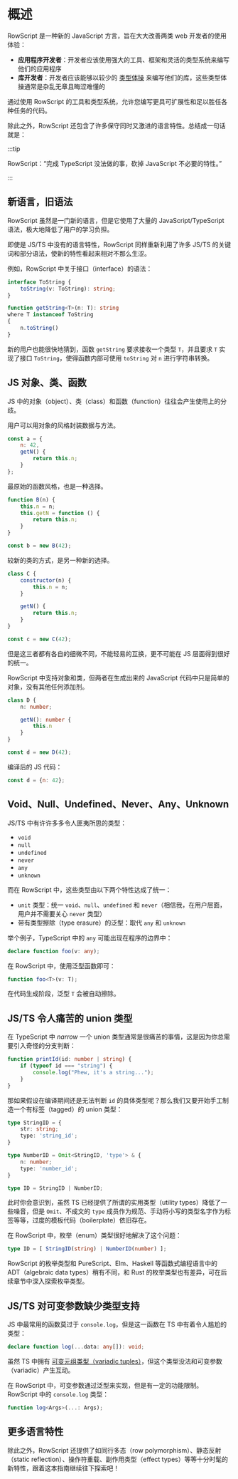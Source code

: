 # 概述

RowScript 是一种新的 JavaScript 方言，旨在大大改善两类 web 开发者的使用体验：

* **应用程序开发者**：开发者应该使用强大的工具、框架和灵活的类型系统来编写他们的应用程序
* **库开发者**：开发者应该能够以较少的 [类型体操] 来编写他们的库，这些类型体操通常是杂乱无章且晦涩难懂的

通过使用 RowScript 的工具和类型系统，允许您编写更具可扩展性和足以胜任各种任务的代码。

除此之外，RowScript 还包含了许多保守同时又激进的语言特性。总结成一句话就是：

:::tip

RowScript：“完成 TypeScript 没法做的事，砍掉 JavaScript 不必要的特性。”

:::

[类型体操]: https://github.com/type-challenges/type-challenges

## 新语言，旧语法

RowScript 虽然是一门新的语言，但是它使用了大量的 JavaScript/TypeScript 语法，极大地降低了用户的学习负担。

即使是 JS/TS 中没有的语言特性，RowScript 同样重新利用了许多 JS/TS 的关键词和部分语法，使新的特性看起来相对不那么生涩。

例如，RowScript 中关于接口（interface）的语法：

<!-- @formatter:off -->

```ts
interface ToString {
    toString(v: ToString): string;
}

function getString<T>(n: T): string
where T instanceof ToString
{
    n.toString()
}
```

<!-- @formatter:on -->

新的用户也能很快地猜到，函数 `getString` 要求接收一个类型 `T`，并且要求 `T` 实现了接口
`ToString`，使得函数内部可使用 `toString` 对 `n` 进行字符串转换。

## JS 对象、类、函数

JS 中的对象（object）、类（class）和函数（function）往往会产生使用上的分歧。

用户可以用对象的风格封装数据与方法。

```js
const a = {
    n: 42,
    getN() {
        return this.n;
    }
};
```

最原始的函数风格，也是一种选择。

```js
function B(n) {
    this.n = n;
    this.getN = function () {
        return this.n;
    }
}

const b = new B(42);
```

较新的类的方式，是另一种新的选择。

```js
class C {
    constructor(n) {
        this.n = n;
    }

    getN() {
        return this.n;
    }
}

const c = new C(42);
```

但是这三者都有各自的细微不同，不能轻易的互换，更不可能在 JS 层面得到很好的统一。

RowScript 中支持对象和类，但两者在生成出来的 JavaScript 代码中只是简单的对象，没有其他任何添加剂。

```ts
class D {
    n: number;

    getN(): number {
        this.n
    }
}

const d = new D(42);
```

编译后的 JS 代码：

```js
const d = {n: 42};
```

## Void、Null、Undefined、Never、Any、Unknown

JS/TS 中有许许多多令人匪夷所思的类型：

* `void`
* `null`
* `undefined`
* `never`
* `any`
* `unknown`

而在 RowScript 中，这些类型由以下两个特性达成了统一：

* `unit` 类型：统一 `void`、`null`、`undefined` 和 `never`（相信我，在用户层面，用户并不需要关心 `never` 类型）
* 带有类型擦除（type erasure）的泛型：取代 `any` 和 `unknown`

举个例子，TypeScript 中的 `any` 可能出现在程序的边界中：

```ts
declare function foo(v: any);
```

在 RowScript 中，使用泛型函数即可：

```ts
function foo<T>(v: T);
```

在代码生成阶段，泛型 `T` 会被自动擦除。

## JS/TS 令人痛苦的 union 类型

在 TypeScript 中 *narrow* 一个 union 类型通常是很痛苦的事情，这是因为你总需要引入奇怪的分支判断：

```ts
function printId(id: number | string) {
    if (typeof id === "string") {
        console.log("Phew, it's a string...");
    }
}
```

那如果假设在编译期间还是无法判断 `id` 的具体类型呢？那么我们又要开始手工制造一个有标签（tagged）的 union 类型：

```ts
type StringID = {
    str: string;
    type: 'string_id';
}

type NumberID = Omit<StringID, 'type'> & {
    n: number;
    type: 'number_id';
}

type ID = StringID | NumberID;
```

此时你会意识到，虽然 TS 已经提供了所谓的实用类型（utility types）降低了一些噪音，但是 `Omit`、不成文的 `type`
成员作为规范、手动将小写的类型名字作为标签等等，过度的模板代码（boilerplate）依旧存在。

在 RowScript 中，枚举（enum）类型很好地解决了这个问题：

<!-- @formatter:off -->

```ts
type ID = [ StringID(string) | NumberID(number) ];
```

<!-- @formatter:on -->

RowScript 的枚举类型和 PureScript、Elm、Haskell 等函数式编程语言中的 ADT（algebraic data types）稍有不同，和 Rust
的枚举类型也有差异，可在后续章节中深入探索枚举类型。

## JS/TS 对可变参数缺少类型支持

JS 中最常用的函数莫过于 `console.log`，但是这一函数在 TS 中有着令人尴尬的类型：

```ts
declare function log(...data: any[]): void;
```

虽然 TS 中拥有 [可变元组类型（variadic tuples）]，但这个类型没法和可变参数（variadic）产生互动。

在 RowScript 中，可变参数通过泛型来实现，但是有一定的功能限制。RowScript 中的 `console.log` 类型：

```ts
function log<Args>(...: Args);
```

[可变元组类型（variadic tuples）]: https://www.typescriptlang.org/docs/handbook/release-notes/typescript-4-0.html#variadic-tuple-types

## 更多语言特性

除此之外，RowScript 还提供了如同行多态（row polymorphism）、静态反射（static reflection）、操作符重载、副作用类型（effect
types）等等十分时髦的新特性，跟着这本指南继续往下探索吧！
